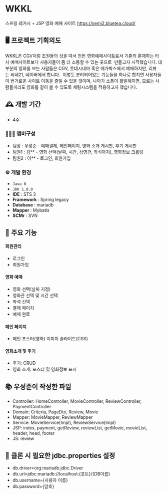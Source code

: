 # WKKL
스프링 레거시 + JSP 영화 예매 사이트
https://semi2.bluetea.cloud/


## 🖥️ 프로젝트 기획의도
WKKL은 CGV처럼 조원들의 성을 따서 만든 영화예매사이트로서 기존의 존재하는 타사 예매사이트보다 사용자들이 좀 더 소통할 수 있는 곳으로  만들고자 시작했습니다.
대부분의 영화를 보는 사람들은 CGV, 롯데시네마 혹은 메가박스에서 예매하지만, 리뷰는 씨네21, 네이버에서 합니다. 
이렇듯 분리되어있는 기능들을 하나로 합치면 사용자들이 번거로운 사이트 이동을 줄일 수 있을 것이며, 나아가 소통이 활발해지면, 모르는 사람들끼리도 영화를 같이 볼 수 있도록 채팅시스템을 적용하고자 했습니다.
<br>

## 🕰️ 개발 기간
* 4주

### 🧑‍🤝‍🧑 맴버구성
 - 팀장  : 우성준 - 예매결제, 메인페이지, 영화 소개 게시판, 후기 게시판
 - 팀원1 : 김** - 영화 선택(날짜, 시간, 상영관, 좌석까지), 영화정보 크롤링
 - 팀원2 : 이** - 로그인, 회원가입

### ⚙️ 개발 환경
- `Java 8`
- `JDK 1.8.0`
- **IDE** : STS 3
- **Framework** : Spring legacy
- **Database** : mariadb
- **Mapper** : Mybatis
- **SCMr** : SVN

## 📌 주요 기능
#### 회원관리
- 로그인
- 회원가입

#### 영화 예매
- 영화 선택(날짜 지정)
- 영화관 선택 및 시간 선택
- 좌석 선택
- 결제 페이지
- 예매 완료
  
#### 메인 페이지
- 메인 포스터(영화) 이미지 슬라이드(CSS)
  
#### 영화소개 및 후기
- 후기: CRUD
- 영화 소개: 포스터 및 영화정보 표시


## 📚 우성준이 작성한 파일
- Controller: HomeController, MovieController, ReviewController, PaymentController
- Domain: Criteria, PageDto, Review, Movie
- Mapper: MovieMapper, ReviewMapper
- Service: MovieService(Impl), ReviewService(Impl)
- JSP: index, payment, getReview, reviewList, getMovie, movieList, header, head, footer
- JS: review

## 📝 클론 시 필요한 jdbc.properties 설정
- db.driver=org.mariadb.jdbc.Driver
- db.url=jdbc:mariadb://localhost:{포트}/{DB이름}
- db.username={사용자 이름}
- db.password={암호}
